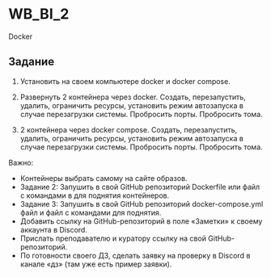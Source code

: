 # WB_BI_2
Docker

## Задание

1. Установить на своем компьютере docker и docker compose.
   
2. Развернуть 2 контейнера через docker. Создать, перезапустить, удалить, ограничить ресурсы, установить режим автозапуска в случае перезагрузки системы. Пробросить порты. Пробросить тома.
   
3. 2 контейнера через docker compose. Создать, перезапустить, удалить, ограничить ресурсы, установить режим автозапуска в случае перезагрузки системы. Пробросить порты. Пробросить тома.

Важно:

* Контейнеры выбрать самому на сайте образов.
* Задание 2: Запушить в свой GitHub репозиторий Dockerfile или файл с командами в для поднятия контейнеров.
* Задание 3: Запушить в свой GitHub репозиторий docker-compose.yml файл и файл с командами для поднятия.
* Добавить ссылку на GitHub-репозиторий в поле «Заметки» к своему аккаунта в Discord.
* Прислать преподавателю и куратору ссылку на свой GitHub-репозиторий.
* По готовности своего ДЗ, сделать заявку на проверку в Discord в канале «дз» (там уже есть пример заявки).

